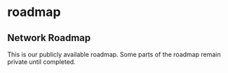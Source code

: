 # roadmap

## Network Roadmap

This is our publicly available roadmap. Some parts of the roadmap remain private until completed.

